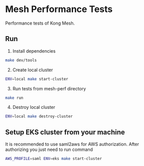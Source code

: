 # Mesh Performance Tests

Performance tests of Kong Mesh.

## Run

1. Install dependencies
```sh
make dev/tools
```

2. Create local cluster
```sh
ENV=local make start-cluster
```

3. Run tests from mesh-perf directory
```sh
make run
```

4. Destroy local cluster
```sh
ENV=local make destroy-cluster
```


## Setup EKS cluster from your machine

It is recommended to use saml2aws for AWS authorization. After authorizing you just need to run command

```sh
AWS_PROFILE=saml ENV=eks make start-cluster
```